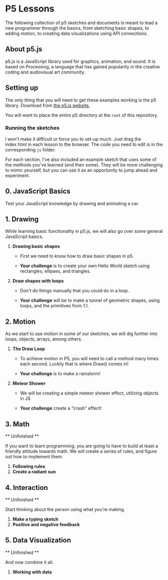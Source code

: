 # P5 Lessons

The following collection of p5 sketches and documents is meant to lead a new programmer through the basics, from sketching basic shapes, to adding motion, to creating data visualizations using API connections.

## About p5.js

p5.js is a JavaScript library used for graphics, animation, and sound. It is based on Processing, a language that has gained popularity in the creative coding and audiovisual art community.

## Setting up

The only thing that you will need to get these examples working is the p5 library. Download from [the p5.js website.](https://p5.js)

You will want to place the entire p5 directory at the `root` of this repository.

### Running the sketches

I won't make it difficult or force you to set-up much. Just drag the index.html in each lesson to the browser. The code you need to edit is in the corresponding `js` folder.

For each section, I've also included an example sketch that uses some of the methods you've learned (and then some). They will be more challenging to mimic yourself, but you can use
it as an opportunity to jump ahead and experiment.

## 0. JavaScript Basics

Test your JavaScript knowledge by drawing and animating a car.

## 1. Drawing

While learning basic functionality in p5.js, we will also go over some general JavaScript basics.

1. **Drawing basic shapes**

	* First we need to know how to draw basic shapes in p5.

	* **Your challenge** is to create your own Hello World sketch using rectangles, ellipses, and triangles.


2. **Draw shapes with loops**

	* Don't do things manually that you could do in a loop.

	* **Your challenge** will be to make a tunnel of geometric shapes, using loops, and the primitives from 1.1.

## 2. Motion

As we start to use motion in some of our sketches, we will dig further into loops, objects, arrays, among others.

1. **The Draw Loop**

	* To achieve motion in P5, you will need to call a method many times each second. Luckily that is where Draw() comes in!

	* **Your challenge** is to make a rainstorm!

1. **Meteor Shower**

	* We will be creating a simple meteor shower effect, utilizing objects in JS

	* **Your challenge** create a "crash" effect!

## 3. Math

** Unfinished **

If you want to learn programming, you are going to have to build at least a friendly attitude towards math. We will create a series of rules, and figure out how to implement them.

1. **Following rules**
2. **Create a radiant sun**

## 4. Interaction

** Unfinished **

Start thinking about the person using what you're making.

1. **Make a typing sketch**
2. **Positive and negative feedback**

## 5. Data Visualization

** Unfinished **

And now combine it all.

1. **Working with data**
